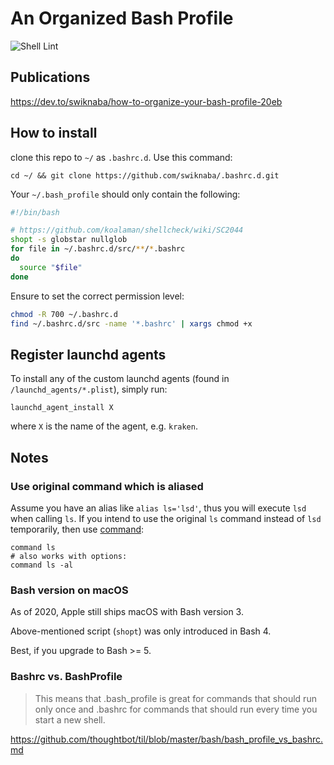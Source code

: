 # An Organized Bash Profile

![Shell Lint](https://github.com/swiknaba/.bashrc.d/workflows/ShellLint/badge.svg)

## Publications
https://dev.to/swiknaba/how-to-organize-your-bash-profile-20eb

## How to install
clone this repo to `~/` as `.bashrc.d`. Use this command:

```shell
cd ~/ && git clone https://github.com/swiknaba/.bashrc.d.git
```

Your `~/.bash_profile` should only contain the following:

```bash
#!/bin/bash

# https://github.com/koalaman/shellcheck/wiki/SC2044
shopt -s globstar nullglob
for file in ~/.bashrc.d/src/**/*.bashrc
do
  source "$file"
done
```

Ensure to set the correct permission level:

```bash
chmod -R 700 ~/.bashrc.d
find ~/.bashrc.d/src -name '*.bashrc' | xargs chmod +x
```

## Register launchd agents
To install any of the custom launchd agents (found in `/launchd_agents/*.plist`), simply run:

```shell
launchd_agent_install X
```

where `X` is the name of the agent, e.g. `kraken`.


## Notes
### Use original command which is aliased
Assume you have an alias like `alias ls='lsd'`, thus you will execute `lsd` when calling `ls`.
If you intend to use the original `ls` command instead of `lsd` temporarily, then use [command](https://pubs.opengroup.org/onlinepubs/009604499/utilities/command.html):

```shell
command ls
# also works with options:
command ls -al
```


###  Bash version on macOS
As of 2020, Apple still ships macOS with Bash version 3.

Above-mentioned script (`shopt`) was only introduced in Bash 4.

Best, if you upgrade to Bash >= 5.


### Bashrc vs. BashProfile
> This means that .bash_profile is great for commands that should run only once and .bashrc for commands that should run every time you start a new shell.

https://github.com/thoughtbot/til/blob/master/bash/bash_profile_vs_bashrc.md
